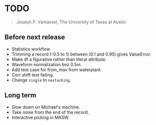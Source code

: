 # TODO

> Joseph P. Vantassel, The University of Texas at Austin

## Before next release

- Statistics workflow.
- Trimming a record (-0.5 to 1) between (0.1 and 0.95) gives ValueError.
- Make df a figurative rather than literal attribute.
- Waveform normalization bnz 0.5m.
- Add test case for from_max from waterplant.
- Corr shift test failing.
- Change `single` to `nostacking`.

## Long term

- Slow down on Michael's machine.
- Take noise from the end of the record.
- Interactive picking in MASW.
